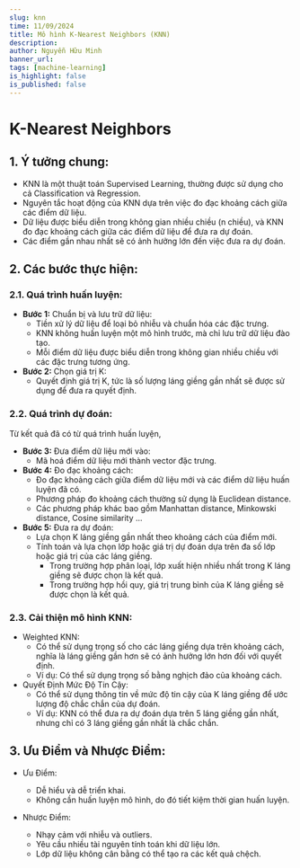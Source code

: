 ```yaml
---
slug: knn
time: 11/09/2024
title: Mô hình K-Nearest Neighbors (KNN)
description:
author: Nguyễn Hữu Minh
banner_url: 
tags: [machine-learning]
is_highlight: false
is_published: false
---
```


# K-Nearest Neighbors


## 1. Ý tưởng chung:

- KNN là một thuật toán Supervised Learning, thường được sử dụng cho cả Classification và Regression.
- Nguyên tắc hoạt động của KNN dựa trên việc đo đạc khoảng cách giữa các điểm dữ liệu.
- Dữ liệu được biểu diễn trong không gian nhiều chiều (n chiều), và KNN đo đạc khoảng cách giữa các điểm dữ liệu để đưa ra dự đoán.
- Các điểm gần nhau nhất sẽ có ảnh hưởng lớn đến việc đưa ra dự đoán.

## 2. Các bước thực hiện:

### 2.1. Quá trình huấn luyện:

- **Bước 1:** Chuẩn bị và lưu trữ dữ liệu:
    - Tiền xử lý dữ liệu để loại bỏ nhiễu và chuẩn hóa các đặc trưng.
    - KNN không huấn luyện một mô hình trước, mà chỉ lưu trữ dữ liệu đào tạo.
    - Mỗi điểm dữ liệu được biểu diễn trong không gian nhiều chiều với các đặc trưng tương ứng.
- **Bước 2:** Chọn giá trị K:
    - Quyết định giá trị K, tức là số lượng láng giềng gần nhất sẽ được sử dụng để đưa ra quyết định.

### 2.2. Quá trình dự đoán:

Từ kết quả đã có từ quá trình huấn luyện,

- **Bước 3:** Đưa điểm dữ liệu mới vào:
    - Mã hoá điểm dữ liệu mới thành vector đặc trưng.
- **Bước 4:** Đo đạc khoảng cách:
    - Đo đạc khoảng cách giữa điểm dữ liệu mới và các điểm dữ liệu huấn luyện đã có.
    - Phương pháp đo khoảng cách thường sử dụng là Euclidean distance.
    - Các phương pháp khác bao gồm Manhattan distance, Minkowski distance, Cosine similarity ...
- **Bước 5:** Đưa ra dự đoán:
    - Lựa chọn K láng giềng gần nhất theo khoảng cách của điểm mới.
    - Tính toán và lựa chọn lớp hoặc giá trị dự đoán dựa trên đa số lớp hoặc giá trị của các láng giềng.
        - Trong trường hợp phân loại, lớp xuất hiện nhiều nhất trong K láng giềng sẽ được chọn là kết quả.
        - Trong trường hợp hồi quy, giá trị trung bình của K láng giềng sẽ được chọn là kết quả.

### 2.3. Cải thiện mô hình KNN:

- Weighted KNN:
    - Có thể sử dụng trọng số cho các láng giềng dựa trên khoảng cách, nghĩa là láng giềng gần hơn sẽ có ảnh hưởng lớn hơn đối với quyết định.
    - Ví dụ: Có thể sử dụng trọng số bằng nghịch đảo của khoảng cách.
- Quyết Định Mức Độ Tin Cậy:
    - Có thể sử dụng thông tin về mức độ tin cậy của K láng giềng để ước lượng độ chắc chắn của dự đoán.
    - Ví dụ: KNN có thể đưa ra dự đoán dựa trên 5 láng giềng gần nhất, nhưng chỉ có 3 láng giềng gần nhất là chắc chắn.

## 3. Ưu Điểm và Nhược Điểm:

- Ưu Điểm:
    - Dễ hiểu và dễ triển khai.
    - Không cần huấn luyện mô hình, do đó tiết kiệm thời gian huấn luyện.

- Nhược Điểm:
    - Nhạy cảm với nhiễu và outliers.
    - Yêu cầu nhiều tài nguyên tính toán khi dữ liệu lớn.
    - Lớp dữ liệu không cân bằng có thể tạo ra các kết quả chệch.
